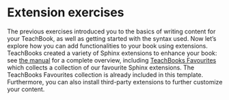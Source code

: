 # Extension exercises

The previous exercises introduced you to the basics of writing content for your TeachBook, as well as getting started with the syntax used. Now let’s explore how you can add functionalities to your book using extensions. TeachBooks created a variety of Sphinx extensions to enhance your book: see [the manual](https://teachbooks.io/manual/features/overview.html) for a complete overview, including [TeachBooks Favourites](https://github.com/TeachBooks/TeachBooks-Favourites) which collects a collection of our favourite Sphinx extensions. The TeachBooks Favourites collection is already included in this template. Furthermore, you can also install third-party extensions to further customize your content.
